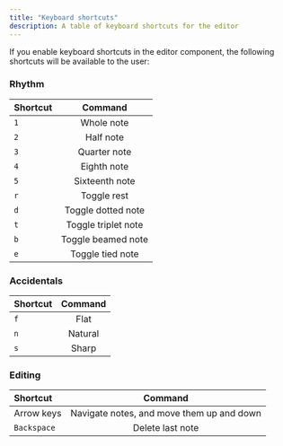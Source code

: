 ```yaml
---
title: "Keyboard shortcuts"
description: A table of keyboard shortcuts for the editor
---
```


If you enable keyboard shortcuts in the editor component, the following shortcuts will be available to the user:

### Rhythm

| Shortcut |       Command       |
| :------- | :-----------------: |
| `1`      |     Whole note      |
| `2`      |      Half note      |
| `3`      |    Quarter note     |
| `4`      |     Eighth note     |
| `5`      |   Sixteenth note    |
| `r`      |     Toggle rest     |
| `d`      | Toggle dotted note  |
| `t`      | Toggle triplet note |
| `b`      | Toggle beamed note  |
| `e`      |  Toggle tied note   |

### Accidentals

| Shortcut | Command |
| :------- | :-----: |
| `f`      |  Flat   |
| `n`      | Natural |
| `s`      |  Sharp  |

### Editing

| Shortcut    |                  Command                  |
| :---------- | :---------------------------------------: |
| Arrow keys  | Navigate notes, and move them up and down |
| `Backspace` |             Delete last note              |
